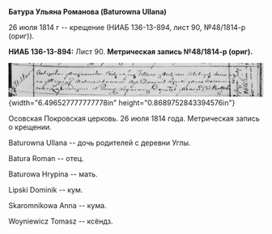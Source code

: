 **Батура Ульяна Романова (Baturowna Ullana)**

26 июля 1814 г -- крещение (НИАБ 136-13-894, лист 90, №48/1814-р
(ориг)).

**НИАБ 136-13-894:** Лист 90. **Метрическая запись №48/1814-р (ориг).**

![](./media/5f76e92ac37082887826a17119237dcb9851a112.png){width="6.496527777777778in"
height="0.8689752843394576in"}

Осовская Покровская церковь. 26 июля 1814 года. Метрическая запись о
крещении.

Baturowna Ullana -- дочь родителей с деревни Углы.

Batura Roman -- отец.

Baturowa Hrypina -- мать.

Lipski Dominik -- кум.

Skaromnikowa Anna -- кума.

Woyniewicz Tomasz -- ксёндз.
